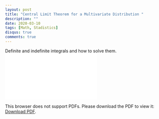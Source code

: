 ```yaml
---
layout: post
title: "Central Limit Theorem for a Multivariate Distribution "
description: ""
date: 2020-03-10
tags: [Math, Stadistics]
disqus: true
comments: true
---
```

Definite and indefinite integrals and how to solve them.
<object data="pdfs/CLTforMVS.pdf" type="application/pdf" width="1400px" height="400px">
    <embed src="pdfs/CLTforMVS.pdf">
        <p>This browser does not support PDFs. Please download the PDF to view it: <a href="pdfs/CLTforMVS.pdf">Download PDF</a>.</p>
    </embed>
</object>
<!--more-->
